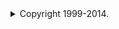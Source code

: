 <details>
  <summary>Copyright 1999-2014.</summary>
  <p> - by Refsnes Data. All Rights Reserved.</p>
  <p>All content and graphics on this web site are the property of the company Refsnes Data.</p>
</details>
